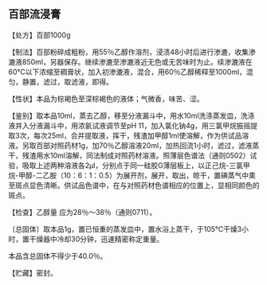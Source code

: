 ## 百部流浸膏



【处方】百部1000g

【制法】百部粉碎成粗粉，用55％乙醇作溶剂，浸渍48小时后进行渗漉，收集渗漉液850ml，另器保存。继续渗漉至渗漉液近无色或无苦味时为止。续渗漉液在60℃以下浓缩至稠膏状，加入初渗漉液，混合，用60％乙醇稀释至1000ml，混匀，静置，滤过，取滤液，即得。

【性状】本品为棕褐色至深棕褐色的液体；气微香，味苦、涩。

【鉴别】取本品10ml，蒸去乙醇，移至分液漏斗中，用水10ml洗涤蒸发皿，洗涤液并入分液漏斗中，用浓氨试液调节至pH 11，加入氯化钠4g，用三氯甲烷振摇提取3次，每次25ml，合并提取液，挥干，残渣加甲醇1ml使溶解，作为供试品溶液。另取百部对照药材1g，加70％乙醇溶液20ml，加热回流1小时，滤过，滤液蒸干，残渣用水10ml溶解，同法制成对照药材溶液。照薄层色谱法（通则0502）试验，吸取上述两种溶液各2μl，分别点于同一硅胶G薄层板上，以正己烷-三氯甲烷-甲醇-二乙胺（10：6：1：0.5）为展开剂，展开，取出，晾干，置碘蒸气中熏至斑点显色清晰。供试品色谱中，在与对照药材色谱相应的位置上，显相同颜色的斑点。

【检查】乙醇量 应为28％～38％（通则0711）。

〔总固体〕取本品1g，置已恒重的蒸发皿中，置水浴上蒸干，于105℃干燥3小时，置干燥器中冷却30分钟，迅速精密称定重量。

本品含总固体不得少于40.0％。

【贮藏】密封。